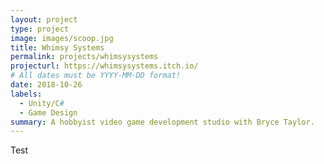 ```yaml
---
layout: project
type: project
image: images/scoop.jpg
title: Whimsy Systems
permalink: projects/whimsysystems
projecturl: https://whimsysystems.itch.io/
# All dates must be YYYY-MM-DD format!
date: 2018-10-26
labels:
  - Unity/C#
  - Game Design
summary: A hobbyist video game development studio with Bryce Taylor.
---
```


Test
